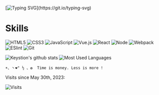 [![Typing SVG](https://readme-typing-svg.demolab.com?font=JetBrains+Mono&pause=1000&center=false&vCenter=true&width=430&lines=%F0%9F%91%8B+Hi+there%2C+I+am+Key.)](https://git.io/typing-svg)

# Skills

![HTML5](https://img.shields.io/badge/-HTML5-%23E44D27?style=for-the-badge&logo=html5&logoColor=ffffff)
![CSS3](https://img.shields.io/badge/-CSS3-%231572B6?style=for-the-badge&logo=css3)
![JavaScript](https://img.shields.io/badge/-JavaScript-%23F7DF1C?style=for-the-badge&logo=javascript&logoColor=000000&labelColor=%23F7DF1C&color=%23FFCE5A)
![Vue.js](https://img.shields.io/badge/-Vue.js-%232c3e50?style=for-the-badge&logo=Vue.js)
![React](https://img.shields.io/badge/-React-%23282C34?style=for-the-badge&logo=react)
![Node](https://img.shields.io/badge/-NodeJS-%23F05032?style=for-the-badge&logo=Node.js&logoColor=%23ffffff)
![Webpack](https://img.shields.io/badge/-Webpack-%232C3A42?style=for-the-badge&logo=webpack)
![ESlint](https://img.shields.io/badge/-ESLint-%234B32C3?style=for-the-badge&logo=eslint)
![Git](https://img.shields.io/badge/-Git-%23F05032?style=for-the-badge&logo=git&logoColor=%23ffffff)

![Keystion's github stats](https://github-readme-stats.vercel.app/api?username=keystion&theme=radical&show_icons=true&card_width=420&line_height=28.8) ![Most Used Languages](https://github-readme-stats.vercel.app/api/top-langs/?username=keystion&hide=AppleScript&theme=radical&card_width=320&disable_animations=false&hide_title=true)

 `☀、丶❤" ½ 、✿  Time is money. Less is more !`
<!--
**Keystion/Keystion** is a ✨ _special_ ✨ repository because its `README.md` (this file) appears on your GitHub profile.

Here are some ideas to get you started:

- 🔭 I’m currently working on ...
- 🌱 I’m currently learning ...
- 👯 I’m looking to collaborate on ...
- 🤔 I’m looking for help with ...
- 💬 Ask me about ...
- 📫 How to reach me: ...
- 😄 Pronouns: ...
- ⚡ Fun fact: ...
-->

Visits since May 30th, 2023: 

![Visits](https://profile-counter.glitch.me/Keystion/count.svg)

